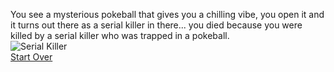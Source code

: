 You see a mysterious pokeball that gives you a chilling vibe, you open it and it turns out there as a serial killer in there... you died because you were killed by a serial killer who was trapped in a pokeball.  
![Serial Killer](http://orig13.deviantart.net/e6a8/f/2010/283/1/8/dexter_by_thedeviant426-d30ik74.jpg)  
[Start Over](../start/wakeup.md)